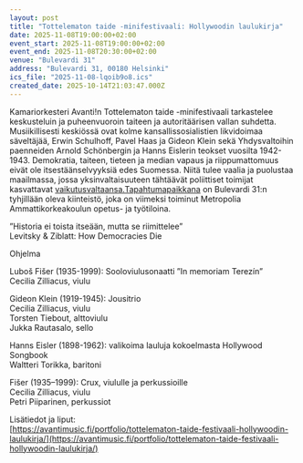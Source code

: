 ```yaml
---
layout: post
title: "Tottelematon taide -minifestivaali: Hollywoodin laulukirja"
date: 2025-11-08T19:00:00+02:00
event_start: 2025-11-08T19:00:00+02:00
event_end: 2025-11-08T20:30:00+02:00
venue: "Bulevardi 31"
address: "Bulevardi 31, 00180 Helsinki"
ics_file: "2025-11-08-lqoib9o8.ics"
created_date: 2025-10-14T21:03:47.000Z
---
```


Kamariorkesteri Avanti!n Tottelematon taide -minifestivaali tarkastelee keskusteluin ja puheenvuoroin taiteen ja autoritäärisen vallan suhdetta. Musiikillisesti keskiössä ovat kolme kansallissosialistien likvidoimaa säveltäjää, Erwin Schulhoff, Pavel Haas ja Gideon Klein sekä Yhdysvaltoihin paenneiden Arnold Schönbergin ja Hanns Eislerin teokset vuosilta 1942-1943. Demokratia, taiteen, tieteen ja median vapaus ja riippumattomuus eivät ole itsestäänselvyyksiä edes Suomessa. Niitä tulee vaalia ja puolustaa maailmassa, jossa yksinvaltaisuuteen tähtäävät poliittiset toimijat kasvattavat [vaikutusvaltaansa.Tapahtumapaikkana](http://vaikutusvaltaansa.Tapahtumapaikkana) on Bulevardi 31:n tyhjillään oleva kiinteistö, joka on viimeksi toiminut Metropolia Ammattikorkeakoulun opetus- ja työtiloina.  
  
”Historia ei toista itseään, mutta se riimittelee”  
Levitsky & Ziblatt: How Democracies Die  
  
Ohjelma  
  
Luboš Fišer (1935-1999): Sooloviulusonaatti ”In memoriam Terezín”  
Cecilia Zilliacus, viulu  
  
Gideon Klein (1919-1945): Jousitrio  
Cecilia Zilliacus, viulu  
Torsten Tiebout, alttoviulu  
Jukka Rautasalo, sello  
  
Hanns Eisler (1898-1962): valikoima lauluja kokoelmasta Hollywood Songbook  
Waltteri Torikka, baritoni  
  
Fišer (1935–1999): Crux, viululle ja perkussioille  
Cecilia Zilliacus, viulu  
Petri Piiparinen, perkussiot  
  
Lisätiedot ja liput:  
[https://avantimusic.fi/portfolio/tottelematon-taide-festivaali-hollywoodin-laulukirja/](https://avantimusic.fi/portfolio/tottelematon-taide-festivaali-hollywoodin-laulukirja/)
